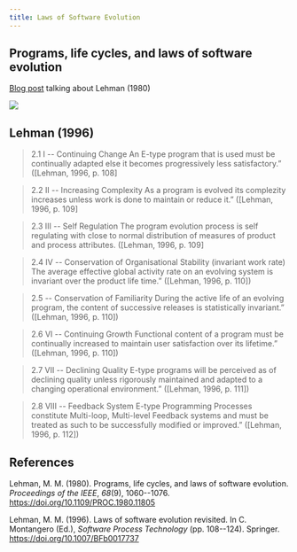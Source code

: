 ```yaml
---
title: Laws of Software Evolution
---
```

## Programs, life cycles, and laws of software evolution

[Blog post](https://blog.acolyer.org/2020/02/14/programs-life-cycles-laws/) talking about Lehman (1980)

![](https://djon.es/assets/memex/sense/Bricolage/images/lehmansEvolution.png)  

## Lehman (1996)

> 2.1 I -- Continuing Change 
> An E-type program that is used must be continually adapted else it becomes progressively less satisfactory.” ([Lehman, 1996, p. 108]

> 2.2 II -- Increasing Complexity 
> As a program is evolved its complezity increases unless work is done to maintain or reduce it.” ([Lehman, 1996, p. 109]

> 2.3 III -- Self Regulation 
> The program evolution process is self regulating with close to normal distribution of measures of product and process attributes. ([Lehman, 1996, p. 109]

> 2.4 IV -- Conservation of Organisational Stability (invariant work rate) 
> The average effective global activity rate on an evolving system is invariant over the product life time.” ([Lehman, 1996, p. 110])

> 2.5 -- Conservation of Familiarity 
> During the active life of an evolving program, the content of successive releases is statistically invariant.” ([Lehman, 1996, p. 110])

> 2.6 VI -- Continuing Growth 
> Functional content of a program must be continually increased to maintain user satisfaction over its lifetime.” ([Lehman, 1996, p. 110])

> 2.7 VII -- Declining Quality 
> E-type programs will be perceived as of declining quality unless rigorously maintained and adapted to a changing operational environment.” ([Lehman, 1996, p. 111])

> 2.8 VIII -- Feedback System 
> E-type Programming Processes constitute Multi-loop, Multi-level Feedback systems and must be treated as such to be successfully modified or improved.” ([Lehman, 1996, p. 112])

## References

Lehman, M. M. (1980). Programs, life cycles, and laws of software evolution. *Proceedings of the IEEE*, *68*(9), 1060--1076\. <https://doi.org/10.1109/PROC.1980.11805>

Lehman, M. M. (1996). Laws of software evolution revisited. In C. Montangero (Ed.), *Software Process Technology* (pp. 108--124). Springer. <https://doi.org/10.1007/BFb0017737>